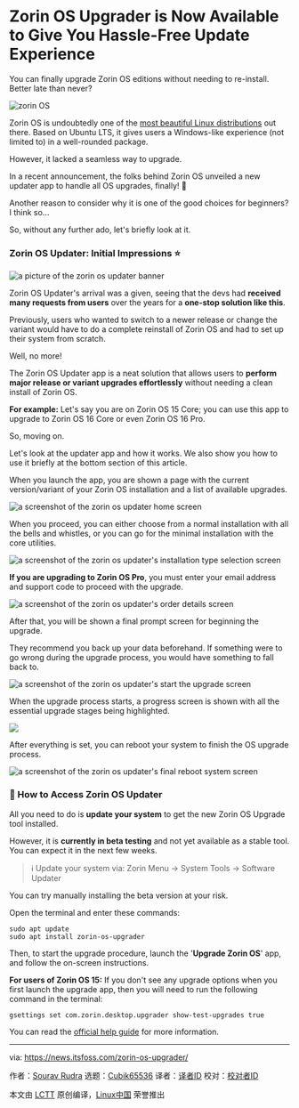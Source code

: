 [#]: subject: "Zorin OS Upgrader is Now Available to Give You Hassle-Free Update Experience"
[#]: via: "https://news.itsfoss.com/zorin-os-upgrader/"
[#]: author: "Sourav Rudra https://news.itsfoss.com/author/sourav/"
[#]: collector: "Cubik65536"
[#]: translator: " "
[#]: reviewer: " "
[#]: publisher: " "
[#]: url: " "

Zorin OS Upgrader is Now Available to Give You Hassle-Free Update Experience
======

You can finally upgrade Zorin OS editions without needing to re-install. Better late than never?

![zorin OS][1]

Zorin OS is undoubtedly one of the [most beautiful Linux distributions][2] out there. Based on Ubuntu LTS, it gives users a Windows-like experience (not limited to) in a well-rounded package.

However, it lacked a seamless way to upgrade.

In a recent announcement, the folks behind Zorin OS unveiled a new updater app to handle all OS upgrades, finally! 🤩

Another reason to consider why it is one of the good choices for beginners? I think so...

So, without any further ado, let's briefly look at it.

### Zorin OS Updater: Initial Impressions ⭐

![a picture of the zorin os updater banner][3]

Zorin OS Updater's arrival was a given, seeing that the devs had **received many requests from users** over the years for a **one-stop solution like this**.

Previously, users who wanted to switch to a newer release or change the variant would have to do a complete reinstall of Zorin OS and had to set up their system from scratch.

Well, no more!

The Zorin OS Updater app is a neat solution that allows users to **perform major release or variant upgrades effortlessly** without needing a clean install of Zorin OS.

**For example:** Let's say you are on Zorin OS 15 Core; you can use this app to upgrade to Zorin OS 16 Core or even Zorin OS 16 Pro.

So, moving on.

Let's look at the updater app and how it works. We also show you how to use it briefly at the bottom section of this article.

When you launch the app, you are shown a page with the current version/variant of your Zorin OS installation and a list of available upgrades.

![a screenshot of the zorin os updater home screen][4]

When you proceed, you can either choose from a normal installation with all the bells and whistles, or you can go for the minimal installation with the core utilities.

![a screenshot of the zorin os updater's installation type selection screen][5]

**If you are upgrading to Zorin OS Pro**, you must enter your email address and support code to proceed with the upgrade.

![a screenshot of the zorin os updater's order details screen][6]

After that, you will be shown a final prompt screen for beginning the upgrade.

They recommend you back up your data beforehand. If something were to go wrong during the upgrade process, you would have something to fall back to.

![a screenshot of the zorin os updater's start the upgrade screen][7]

When the upgrade process starts, a progress screen is shown with all the essential upgrade stages being highlighted.

![][8]

After everything is set, you can reboot your system to finish the OS upgrade process.

![a screenshot of the zorin os updater's final reboot system screen][9]

### 📖 How to Access Zorin OS Updater

All you need to do is **update your system** to get the new Zorin OS Upgrade tool installed.

However, it is **currently in beta testing** and not yet available as a stable tool. You can expect it in the next few weeks.

> ℹ️ Update your system via: Zorin Menu → System Tools → Software Updater

You can try manually installing the beta version at your risk.

Open the terminal and enter these commands:

```
sudo apt update
sudo apt install zorin-os-upgrader
```

Then, to start the upgrade procedure, launch the '**Upgrade Zorin OS**' app, and follow the on-screen instructions.

**For users of Zorin OS 15:** If you don't see any upgrade options when you first launch the upgrade app, then you will need to run the following command in the terminal:

```
gsettings set com.zorin.desktop.upgrader show-test-upgrades true
```

You can read the [official help guide][10] for more information.

--------------------------------------------------------------------------------

via: https://news.itsfoss.com/zorin-os-upgrader/

作者：[Sourav Rudra][a]
选题：[Cubik65536][b]
译者：[译者ID](https://github.com/译者ID)
校对：[校对者ID](https://github.com/校对者ID)

本文由 [LCTT](https://github.com/LCTT/TranslateProject) 原创编译，[Linux中国](https://linux.cn/) 荣誉推出

[a]: https://news.itsfoss.com/author/sourav/
[b]: https://github.com/Cubik65536/
[1]: https://news.itsfoss.com/content/images/size/w1304/2023/06/zorin-os-updater.jpg
[2]: https://itsfoss.com:443/beautiful-linux-distributions/
[3]: https://news.itsfoss.com/content/images/2023/06/Zorin_OS_Updater_1.png
[4]: https://news.itsfoss.com/content/images/2023/06/Zorin_OS_Updater_2.jpg
[5]: https://news.itsfoss.com/content/images/2023/06/Zorin_OS_Updater_3.jpg
[6]: https://news.itsfoss.com/content/images/2023/06/Zorin_OS_Updater_4.jpg
[7]: https://news.itsfoss.com/content/images/2023/06/Zorin_OS_Updater_5.jpg
[8]: https://news.itsfoss.com/content/images/2023/06/Zorin_OS_Updater_6.jpg
[9]: https://news.itsfoss.com/content/images/2023/06/Zorin_OS_Updater_7.jpg
[10]: https://help.zorin.com:443/docs/getting-started/upgrade-zorin-os/#upgrading-from-zorin-os-15-or-newer